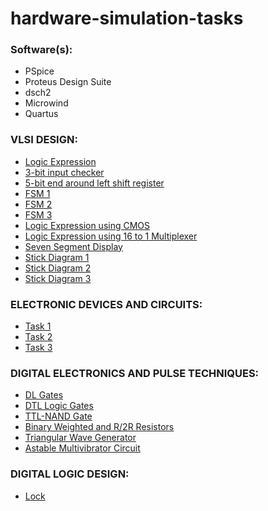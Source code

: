 # hardware-simulation-tasks

### Software(s):
- PSpice
- Proteus Design Suite
- dsch2
- Microwind
- Quartus

### VLSI DESIGN:
- [Logic Expression](https://github.com/ExGranite/hardware-simulation-tasks/blob/main/VLSI/Lab0/Logic%20Expression/)
- [3-bit input checker](https://github.com/ExGranite/hardware-simulation-tasks/blob/main/VLSI/Lab1/1/)
- [5-bit end around left shift register](https://github.com/ExGranite/hardware-simulation-tasks/blob/main/VLSI/Lab1/2/)
- [FSM 1](https://github.com/ExGranite/hardware-simulation-tasks/blob/main/VLSI/Lab2/1/)
- [FSM 2](https://github.com/ExGranite/hardware-simulation-tasks/blob/main/VLSI/Lab2/2/)
- [FSM 3](https://github.com/ExGranite/hardware-simulation-tasks/blob/main/VLSI/Lab2/3/)
- [Logic Expression using CMOS](https://github.com/ExGranite/hardware-simulation-tasks/blob/main/VLSI/Lab3/1/)
- [Logic Expression using 16 to 1 Multiplexer](https://github.com/ExGranite/hardware-simulation-tasks/blob/main/VLSI/Lab3/2/)
- [Seven Segment Display](https://github.com/ExGranite/hardware-simulation-tasks/blob/main/VLSI/Lab3/3/)
- [Stick Diagram 1](https://github.com/ExGranite/hardware-simulation-tasks/blob/main/VLSI/Lab4/1/)
- [Stick Diagram 2](https://github.com/ExGranite/hardware-simulation-tasks/blob/main/VLSI/Lab4/2/)
- [Stick Diagram 3](https://github.com/ExGranite/hardware-simulation-tasks/blob/main/VLSI/Lab4/3/)

### ELECTRONIC DEVICES AND CIRCUITS:
- [Task 1](https://github.com/ExGranite/hardware-simulation-tasks/blob/main/Circuits/1/)
- [Task 2](https://github.com/ExGranite/hardware-simulation-tasks/blob/main/Circuits/3/)
- [Task 3](https://github.com/ExGranite/hardware-simulation-tasks/blob/main/Circuits/4/)

### DIGITAL ELECTRONICS AND PULSE TECHNIQUES:
- [DL Gates](https://github.com/ExGranite/hardware-simulation-tasks/blob/main/Digital%20Electronics/1/)
- [DTL Logic Gates](https://github.com/ExGranite/hardware-simulation-tasks/blob/main/Digital%20Electronics/2/)
- [TTL-NAND Gate](https://github.com/ExGranite/hardware-simulation-tasks/blob/main/Digital%20Electronics/3/)
- [Binary Weighted and R/2R Resistors](https://github.com/ExGranite/hardware-simulation-tasks/blob/main/Digital%20Electronics/4/)
- [Triangular Wave Generator](https://github.com/ExGranite/hardware-simulation-tasks/blob/main/Digital%20Electronics/5/)
- [Astable Multivibrator Circuit](https://github.com/ExGranite/hardware-simulation-tasks/blob/main/Digital%20Electronics/6/)

### DIGITAL LOGIC DESIGN:
- [Lock](https://github.com/ExGranite/hardware-simulation-tasks/blob/main/DLD%20Project/)